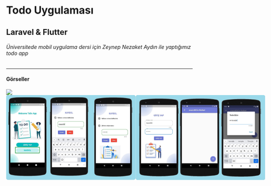 # Todo Uygulaması
## Laravel & Flutter
###### Üniversitede mobil uygulama dersi için Zeynep Nezaket Aydın ile yaptığımız todo app
---
#### Görseller

<div align="center" style="display:flex;flex-direction:column; width:800px;">
    <img style="width:350px;" src="./readme/mobil_onizleme.gif" />
    <div style='width:350px; display:flex; flex-direction:row;'>
        <img style='width:100%' src="./readme/mobil1.jpg" />
        <img style='width:100%' src="./readme/mobil2.jpg" />
    </div>
</div>
